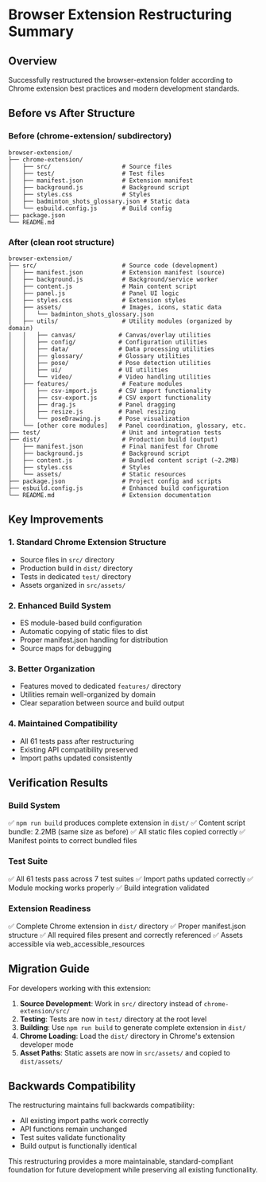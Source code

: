 # Browser Extension Restructuring Summary

## Overview
Successfully restructured the browser-extension folder according to Chrome extension best practices and modern development standards.

## Before vs After Structure

### Before (chrome-extension/ subdirectory)
```
browser-extension/
├── chrome-extension/
│   ├── src/                    # Source files
│   ├── test/                   # Test files
│   ├── manifest.json           # Extension manifest
│   ├── background.js           # Background script
│   ├── styles.css              # Styles
│   ├── badminton_shots_glossary.json # Static data
│   └── esbuild.config.js       # Build config
├── package.json
└── README.md
```

### After (clean root structure)
```
browser-extension/
├── src/                        # Source code (development)
│   ├── manifest.json           # Extension manifest (source)
│   ├── background.js           # Background/service worker
│   ├── content.js              # Main content script
│   ├── panel.js                # Panel UI logic
│   ├── styles.css              # Extension styles
│   ├── assets/                 # Images, icons, static data
│   │   └── badminton_shots_glossary.json
│   ├── utils/                  # Utility modules (organized by domain)
│   │   ├── canvas/            # Canvas/overlay utilities
│   │   ├── config/            # Configuration utilities
│   │   ├── data/              # Data processing utilities
│   │   ├── glossary/          # Glossary utilities
│   │   ├── pose/              # Pose detection utilities
│   │   ├── ui/                # UI utilities
│   │   └── video/             # Video handling utilities
│   ├── features/               # Feature modules
│   │   ├── csv-import.js      # CSV import functionality
│   │   ├── csv-export.js      # CSV export functionality
│   │   ├── drag.js            # Panel dragging
│   │   ├── resize.js          # Panel resizing
│   │   └── poseDrawing.js     # Pose visualization
│   └── [other core modules]   # Panel coordination, glossary, etc.
├── test/                       # Unit and integration tests
├── dist/                       # Production build (output)
│   ├── manifest.json           # Final manifest for Chrome
│   ├── background.js           # Background script
│   ├── content.js              # Bundled content script (~2.2MB)
│   ├── styles.css              # Styles
│   └── assets/                 # Static resources
├── package.json                # Project config and scripts
├── esbuild.config.js           # Enhanced build configuration
└── README.md                   # Extension documentation
```

## Key Improvements

### 1. Standard Chrome Extension Structure
- Source files in `src/` directory
- Production build in `dist/` directory
- Tests in dedicated `test/` directory
- Assets organized in `src/assets/`

### 2. Enhanced Build System
- ES module-based build configuration
- Automatic copying of static files to dist
- Proper manifest.json handling for distribution
- Source maps for debugging

### 3. Better Organization
- Features moved to dedicated `features/` directory
- Utilities remain well-organized by domain
- Clear separation between source and build output

### 4. Maintained Compatibility
- All 61 tests pass after restructuring
- Existing API compatibility preserved
- Import paths updated consistently

## Verification Results

### Build System
✅ `npm run build` produces complete extension in `dist/`
✅ Content script bundle: 2.2MB (same size as before)
✅ All static files copied correctly
✅ Manifest points to correct bundled files

### Test Suite
✅ All 61 tests pass across 7 test suites
✅ Import paths updated correctly
✅ Module mocking works properly
✅ Build integration validated

### Extension Readiness
✅ Complete Chrome extension in `dist/` directory
✅ Proper manifest.json structure
✅ All required files present and correctly referenced
✅ Assets accessible via web_accessible_resources

## Migration Guide

For developers working with this extension:

1. **Source Development**: Work in `src/` directory instead of `chrome-extension/src/`
2. **Testing**: Tests are now in `test/` directory at the root level
3. **Building**: Use `npm run build` to generate complete extension in `dist/`
4. **Chrome Loading**: Load the `dist/` directory in Chrome's extension developer mode
5. **Asset Paths**: Static assets are now in `src/assets/` and copied to `dist/assets/`

## Backwards Compatibility

The restructuring maintains full backwards compatibility:
- All existing import paths work correctly
- API functions remain unchanged
- Test suites validate functionality
- Build output is functionally identical

This restructuring provides a more maintainable, standard-compliant foundation for future development while preserving all existing functionality.